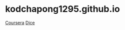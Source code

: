 # kodchapong1295.github.io
<a href="https://kodchapong1295.github.io/mod2_solution">Coursera</a>
<a href="https://kodchapong1295.github.io/RollingAdice">Dice</a>
